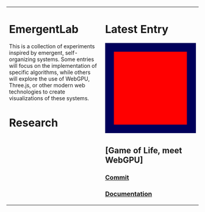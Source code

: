 <table>
<tr>
<td width="50%" valign="top">

# EmergentLab

This is a collection of experiments inspired by emergent, self-organizing systems. Some entries will focus on the implementation of specific algorithms, while others will explore the use of WebGPU, Three.js, or other modern web technologies to create visualizations of these systems.

# Research

</td>
<td width="50%">

# Latest Entry

![Game of Life](./documentation/images/2025/03/2025-03-02-02.png)

## [Game of Life, meet WebGPU]
### [Commit](./Game%20of%20Life/Game%20of%20Life%2C%20meet%20WebGPU/)
### [Documentation](https://notes.serfugaz.xyz/Journal/2025/03/2025-03-05)

</td>
</tr>
</table>